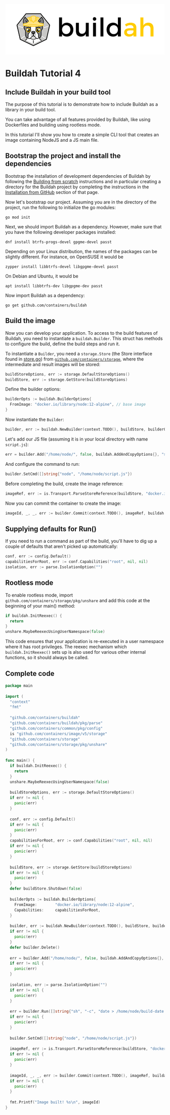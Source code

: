 ![buildah logo](../../logos/buildah-logo_large.png)

# Buildah Tutorial 4

## Include Buildah in your build tool

The purpose of this tutorial is to demonstrate how to include Buildah as a library in your build tool.

You can take advantage of all features provided by Buildah, like using Dockerfiles and building using rootless mode.

In this tutorial I'll show you how to create a simple CLI tool that creates an image containing NodeJS and a JS main file.

## Bootstrap the project and install the dependencies

Bootstrap the installation of development dependencies of Buildah by following the [Building from scratch](https://github.com/slinkydeveloper/buildah/blob/main/install.md#building-from-scratch) instructions and in particular creating a directory for the Buildah project by completing the instructions in the [Installation from GitHub](https://github.com/containers/buildah/blob/main/install.md#installation-from-github) section of that page.

Now let's bootstrap our project. Assuming you are in the directory of the project, run the following to initialize the go modules:

```shell
go mod init
```

Next, we should import Buildah as a dependency. However, make sure that you have the following
developer packages installed:

```shell
dnf install btrfs-progs-devel gpgme-devel passt
```

Depending on your Linux distribution, the names of the packages can be slightly different. For instance, on
OpenSUSE it would be

```shell
zypper install libbtrfs-devel libgpgme-devel passt
```

On Debian and Ubuntu, it would be

```shell
apt install libbtrfs-dev libgpgme-dev passt
```

Now import Buildah as a dependency:

```shell
go get github.com/containers/buildah
```

## Build the image

Now you can develop your application. To access to the build features of Buildah, you need to instantiate a `buildah.Builder`. This struct has methods to configure the build, define the build steps and run it.

To instantiate a `Builder`, you need a `storage.Store` (the Store interface found in [store.go](https://github.com/containers/storage/blob/main/store.go)) from [`github.com/containers/storage`](https://github.com/containers/storage), where the intermediate and result images will be stored:

```go
buildStoreOptions, err := storage.DefaultStoreOptions()
buildStore, err := storage.GetStore(buildStoreOptions)
```

Define the builder options:

```go
builderOpts := buildah.BuilderOptions{
  FromImage: "docker.io/library/node:12-alpine", // base image
}
```

Now instantiate the `Builder`:

```go
builder, err := buildah.NewBuilder(context.TODO(), buildStore, builderOpts)
```

Let's add our JS file (assuming it is in your local directory with name `script.js`):

```go
err = builder.Add("/home/node/", false, buildah.AddAndCopyOptions{}, "script.js")
```

And configure the command to run:

```go
builder.SetCmd([]string{"node", "/home/node/script.js"})
```

Before completing the build, create the image reference:

```go
imageRef, err := is.Transport.ParseStoreReference(buildStore, "docker.io/myusername/my-image")
```

Now you can commit the container to create the image:

```go
imageId, _, _, err := builder.Commit(context.TODO(), imageRef, buildah.CommitOptions{})
```

## Supplying defaults for Run()

If you need to run a command as part of the build, you'll have to dig up a couple of defaults that aren't picked up automatically:
```go
conf, err := config.Default()
capabilitiesForRoot, err := conf.Capabilities("root", nil, nil)
isolation, err := parse.IsolationOption("")
```

## Rootless mode

To enable rootless mode, import `github.com/containers/storage/pkg/unshare` and add this code at the beginning of your main() method:

```go
if buildah.InitReexec() {
  return
}
unshare.MaybeReexecUsingUserNamespace(false)
```

This code ensures that your application is re-executed in a user namespace where it has root privileges. The reexec mechanism which `buildah.InitReexec()` sets up is also used for various other internal functions, so it should always be called.

## Complete code

```go
package main

import (
  "context"
  "fmt"

  "github.com/containers/buildah"
  "github.com/containers/buildah/pkg/parse"
  "github.com/containers/common/pkg/config"
  is "github.com/containers/image/v5/storage"
  "github.com/containers/storage"
  "github.com/containers/storage/pkg/unshare"
)

func main() {
  if buildah.InitReexec() {
    return
  }
  unshare.MaybeReexecUsingUserNamespace(false)

  buildStoreOptions, err := storage.DefaultStoreOptions()
  if err != nil {
    panic(err)
  }

  conf, err := config.Default()
  if err != nil {
    panic(err)
  }
  capabilitiesForRoot, err := conf.Capabilities("root", nil, nil)
  if err != nil {
    panic(err)
  }

  buildStore, err := storage.GetStore(buildStoreOptions)
  if err != nil {
    panic(err)
  }
  defer buildStore.Shutdown(false)

  builderOpts := buildah.BuilderOptions{
    FromImage:        "docker.io/library/node:12-alpine",
    Capabilities:     capabilitiesForRoot,
  }

  builder, err := buildah.NewBuilder(context.TODO(), buildStore, builderOpts)
  if err != nil {
    panic(err)
  }
  defer builder.Delete()

  err = builder.Add("/home/node/", false, buildah.AddAndCopyOptions{}, "script.js")
  if err != nil {
    panic(err)
  }

  isolation, err := parse.IsolationOption("")
  if err != nil {
    panic(err)
  }

  err = builder.Run([]string{"sh", "-c", "date > /home/node/build-date.txt"}, buildah.RunOptions{Isolation: isolation, Terminal: buildah.WithoutTerminal})
  if err != nil {
    panic(err)
  }

  builder.SetCmd([]string{"node", "/home/node/script.js"})

  imageRef, err := is.Transport.ParseStoreReference(buildStore, "docker.io/myusername/my-image")
  if err != nil {
    panic(err)
  }

  imageId, _, _, err := builder.Commit(context.TODO(), imageRef, buildah.CommitOptions{})
  if err != nil {
    panic(err)
  }

  fmt.Printf("Image built! %s\n", imageId)
}
```
